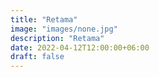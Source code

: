 ```yaml
---
title: "Retama"
image: "images/none.jpg"
description: "Retama"
date: 2022-04-12T12:00:00+06:00
draft: false
---
```

